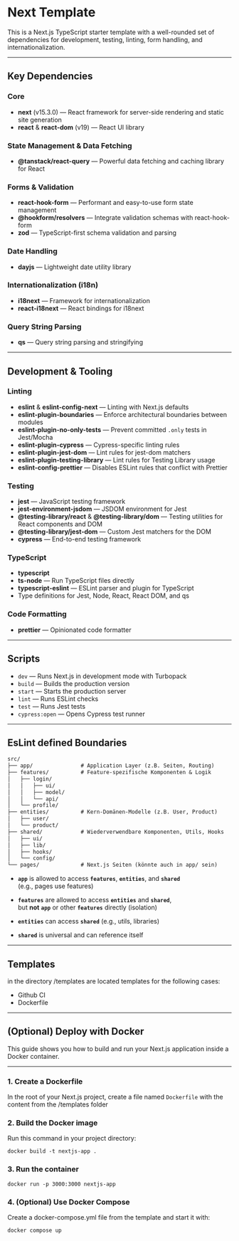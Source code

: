 # Next Template

This is a Next.js TypeScript starter template with a well-rounded set of dependencies for development, testing, linting, form handling, and internationalization.

---

## Key Dependencies

### Core

- **next** (v15.3.0) — React framework for server-side rendering and static site generation
- **react** & **react-dom** (v19) — React UI library

### State Management & Data Fetching

- **@tanstack/react-query** — Powerful data fetching and caching library for React

### Forms & Validation

- **react-hook-form** — Performant and easy-to-use form state management
- **@hookform/resolvers** — Integrate validation schemas with react-hook-form
- **zod** — TypeScript-first schema validation and parsing

### Date Handling

- **dayjs** — Lightweight date utility library

### Internationalization (i18n)

- **i18next** — Framework for internationalization
- **react-i18next** — React bindings for i18next

### Query String Parsing

- **qs** — Query string parsing and stringifying

---

## Development & Tooling

### Linting

- **eslint** & **eslint-config-next** — Linting with Next.js defaults
- **eslint-plugin-boundaries** — Enforce architectural boundaries between modules
- **eslint-plugin-no-only-tests** — Prevent committed `.only` tests in Jest/Mocha
- **eslint-plugin-cypress** — Cypress-specific linting rules
- **eslint-plugin-jest-dom** — Lint rules for jest-dom matchers
- **eslint-plugin-testing-library** — Lint rules for Testing Library usage
- **eslint-config-prettier** — Disables ESLint rules that conflict with Prettier

### Testing

- **jest** — JavaScript testing framework
- **jest-environment-jsdom** — JSDOM environment for Jest
- **@testing-library/react** & **@testing-library/dom** — Testing utilities for React components and DOM
- **@testing-library/jest-dom** — Custom Jest matchers for the DOM
- **cypress** — End-to-end testing framework

### TypeScript

- **typescript**
- **ts-node** — Run TypeScript files directly
- **typescript-eslint** — ESLint parser and plugin for TypeScript
- Type definitions for Jest, Node, React, React DOM, and qs

### Code Formatting

- **prettier** — Opinionated code formatter

---

## Scripts

- `dev` — Runs Next.js in development mode with Turbopack
- `build` — Builds the production version
- `start` — Starts the production server
- `lint` — Runs ESLint checks
- `test` — Runs Jest tests
- `cypress:open` — Opens Cypress test runner

---

## EsLint defined Boundaries

```txt
src/
├── app/               # Application Layer (z.B. Seiten, Routing)
├── features/          # Feature-spezifische Komponenten & Logik
│   ├── login/
│   │   ├── ui/
│   │   ├── model/
│   │   └── api/
│   └── profile/
├── entities/          # Kern-Domänen-Modelle (z.B. User, Product)
│   ├── user/
│   └── product/
├── shared/            # Wiederverwendbare Komponenten, Utils, Hooks
│   ├── ui/
│   ├── lib/
│   ├── hooks/
│   └── config/
└── pages/             # Next.js Seiten (könnte auch in app/ sein)
```

- **`app`** is allowed to access **`features`**, **`entities`**, and **`shared`**  
  (e.g., pages use features)

- **`features`** are allowed to access **`entities`** and **`shared`**,  
  but **not** **`app`** or other **`features`** directly (isolation)

- **`entities`** can access **`shared`** (e.g., utils, libraries)

- **`shared`** is universal and can reference itself

---

## Templates

in the directory /templates are located templates for the following cases:

- Github CI
- Dockerfile

---

## (Optional) Deploy with Docker

This guide shows you how to build and run your Next.js application inside a Docker container.

---

### 1. Create a Dockerfile

In the root of your Next.js project, create a file named `Dockerfile` with the content from the /templates folder

### 2. Build the Docker image

Run this command in your project directory:

```shell
docker build -t nextjs-app .
```

### 3. Run the container

```shell
docker run -p 3000:3000 nextjs-app
```

### 4. (Optional) Use Docker Compose

Create a docker-compose.yml file from the template and start it with:

```shell
docker compose up
```
